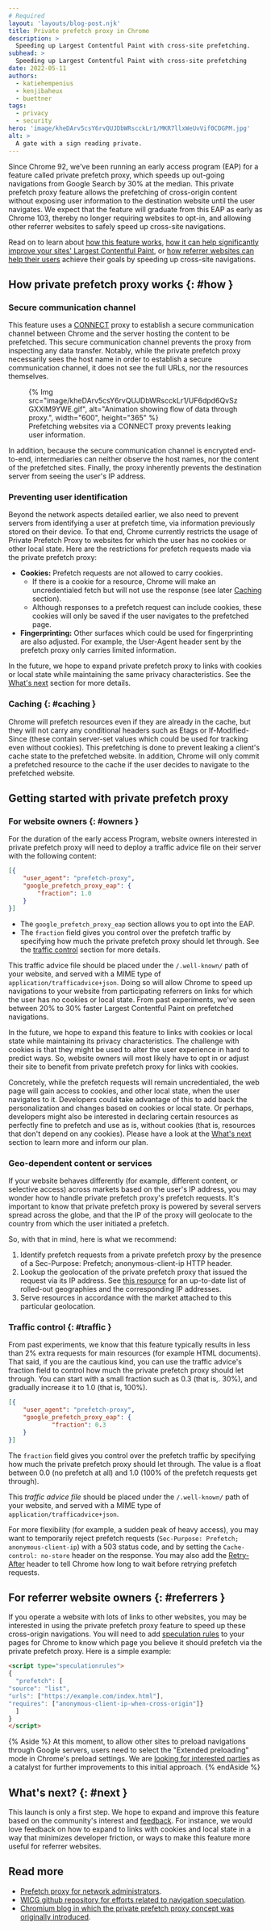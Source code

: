 ```yaml
---
# Required
layout: 'layouts/blog-post.njk'
title: Private prefetch proxy in Chrome
description: >
  Speeding up Largest Contentful Paint with cross-site prefetching.
subhead: >
  Speeding up Largest Contentful Paint with cross-site prefetching
date: 2022-05-11
authors:
  - katiehempenius
  - kenjibaheux
  - buettner
tags:
  - privacy
  - security
hero: 'image/kheDArv5csY6rvQUJDbWRscckLr1/MKR7llxWeUvVif0CDGPM.jpg'
alt: >
  A gate with a sign reading private.
---
```


Since Chrome 92, we've been running an early access program (EAP) for a feature called private prefetch proxy, which speeds up out-going navigations from Google Search by 30% at the median. This private prefetch proxy feature allows the prefetching of cross-origin content without exposing user information to the destination website until the user navigates. We expect that the feature will graduate from this EAP as early as Chrome 103, thereby no longer requiring websites to opt-in, and allowing other referrer websites to safely speed up cross-site navigations.

Read on to learn about [how this feature works](#how), 
[how it can help significantly improve your sites' Largest Contentful Paint](#owners), 
or [how referrer websites can help their users](#referrers) achieve their goals by speeding up cross-site navigations.

## How private prefetch proxy works {: #how }

### Secure communication channel

This feature uses a [CONNECT](https://tools.ietf.org/html/rfc7231#section-4.3.6) proxy to establish a secure communication channel between Chrome and the server hosting the content to be prefetched. This secure communication channel prevents the proxy from inspecting any data transfer. Notably, while the private prefetch proxy necessarily sees the host name in order to establish a secure communication channel, it does not see the full URLs, nor the resources themselves.

<figure>
{% Img src="image/kheDArv5csY6rvQUJDbWRscckLr1/UF6dpd6QvSzGXXlM9YWE.gif", alt="Animation showing flow of data through proxy.", width="600", height="365" %}
  <figcaption>Prefetching websites via a CONNECT proxy prevents leaking user information.</figcaption>
</figure>

In addition, because the secure communication channel is encrypted end-to-end, intermediaries can neither observe the host names, nor the content of the prefetched sites. Finally, the proxy inherently prevents the destination server from seeing the user's IP address.

### Preventing user identification

Beyond the network aspects detailed earlier, we also need to prevent servers from identifying a user at prefetch time, via information previously stored on their device. To that end, Chrome currently restricts the usage of Private Prefetch Proxy to websites for which the user has no cookies or other local state. Here are the restrictions for prefetch requests made via the private prefetch proxy:

- **Cookies:** Prefetch requests are not allowed to carry cookies.
  - If there is a cookie for a resource, Chrome will make an uncredentialed fetch but will not use the response (see later [Caching](#caching) section). 
  - Although responses to a prefetch request can include cookies, these cookies will only be saved if the user navigates to the prefetched page.
- **Fingerprinting:** Other surfaces which could be used for fingerprinting are also adjusted. For example, the User-Agent header sent by the prefetch proxy only carries limited information.

In the future, we hope to expand private prefetch proxy to links with cookies or local state while maintaining the same privacy characteristics. See the [What's next](#next) section for more details.

### Caching {: #caching }

Chrome will prefetch resources even if they are already in the cache, but they will not carry any conditional headers such as Etags or If-Modified-Since (these contain server-set values which could be used for tracking even without cookies). This prefetching is done to prevent leaking a client's cache state to the prefetched website. In addition, Chrome will only commit a prefetched resource to the cache if the user decides to navigate to the prefetched website.

## Getting started with private prefetch proxy

### For website owners {: #owners }

For the duration of the early access Program, website owners interested in private prefetch proxy will need to deploy a traffic advice file on their server with the following content: 

```json
[{
    "user_agent": "prefetch-proxy",
    "google_prefetch_proxy_eap": {
    	"fraction": 1.0
    }
}]
```

- The `google_prefetch_proxy_eap` section allows you to opt into the EAP.
- The `fraction` field gives you control over the prefetch traffic by specifying how much the private prefetch proxy should let through. See the [traffic control](#traffic) section for more details.

This traffic advice file should be placed under the `/.well-known/` path of your website, and served with a MIME type of `application/trafficadvice+json`. Doing so will allow Chrome to speed up navigations to your website from participating referrers on links for which the user has no cookies or local state. From past experiments, we've seen between 20% to 30% faster Largest Contentful Paint on prefetched navigations.

In the future, we hope to expand this feature to links with cookies or local state while maintaining its privacy characteristics. The challenge with cookies is that they might be used to alter the user experience in hard to predict ways. So, website owners will most likely have to opt in or adjust their site to benefit from private prefetch proxy for links with cookies.

Concretely, while the prefetch requests will remain uncredentialed, the web page will gain access to cookies, and other local state, when the user navigates to it. Developers could take advantage of this to add back the personalization and changes based on cookies or local state. Or perhaps, developers might also be interested in declaring certain resources as perfectly fine to prefetch and use as is, without cookies (that is, resources that don't depend on any cookies). Please have a look at the [What's next](#next) section to learn more and inform our plan.

### Geo-dependent content or services

If your website behaves differently (for example, different content, or selective access) across markets based on the user's IP address, you may wonder how to handle private prefetch proxy's prefetch requests. It's important to know that private prefetch proxy is powered by several servers spread across the globe, and that the IP of the proxy will geolocate to the country from which the user initiated a prefetch.

So, with that in mind, here is what we recommend:

1. Identify prefetch requests from a private prefetch proxy by the presence of a Sec-Purpose: Prefetch; anonymous-client-ip HTTP header.
1. Lookup the geolocation of the private prefetch proxy that issued the request via its IP address. See [this resource](https://www.gstatic.com/chrome/prefetchproxy/prefetch_proxy_geofeed) for an up-to-date list of rolled-out geographies and the corresponding IP addresses.
1. Serve resources in accordance with the market attached to this particular geolocation.

### Traffic control {: #traffic }

From past experiments, we know that this feature typically results in less than 2% extra requests for main resources (for example HTML documents). That said, if you are the cautious kind, you can use the traffic advice's fraction field to control how much the private prefetch proxy should let through. You can start with a small fraction such as 0.3 (that is,. 30%), and gradually increase it to 1.0 (that is, 100%).

```json
[{
    "user_agent": "prefetch-proxy",
    "google_prefetch_proxy_eap": {
        	"fraction": 0.3
    }
}]
```

The `fraction` field gives you control over the prefetch traffic by specifying how much the private prefetch proxy should let through. The value is a float between 0.0 (no prefetch at all) and 1.0 (100% of the prefetch requests get through).

This _traffic advice file_ should be placed under the `/.well-known/` path of your website, and served with a MIME type of `application/trafficadvice+json`.

For more flexibility (for example, a sudden peak of heavy access), you may want to temporarily reject prefetch requests (`Sec-Purpose: Prefetch; anonymous-client-ip`) with a 503 status code, and by setting the `Cache-control: no-store` header on the response. You may also add the [Retry-After](https://tools.ietf.org/html/rfc7231#section-6.6.4) header to tell Chrome how long to wait before retrying prefetch requests.

## For referrer website owners {: #referrers }

If you operate a website with lots of links to other websites, you may be interested in using the private prefetch proxy feature to speed up these cross-origin navigations. You will need to add [speculation rules](https://web.dev/speculative-prerendering/#in-browser-speculation-rules-for-prefetch-and-prerender) to your pages for Chrome to know which page you believe it should prefetch via the private prefetch proxy. Here is a simple example:

```html
<script type="speculationrules">
{
  "prefetch": [
"source": "list",
"urls": ["https://example.com/index.html"],
"requires": ["anonymous-client-ip-when-cross-origin"]}
  ]
}
</script>
```

{% Aside %}
At this moment, to allow other sites to preload navigations through Google servers, users need to select the "Extended preloading" mode in Chrome's preload settings. We are [looking for interested parties](https://github.com/WICG/nav-speculation/issues/) as a catalyst for further improvements to this initial approach.
{% endAside %}

## What's next? {: #next }

This launch is only a first step. We hope to expand and improve this feature based on the community's interest and [feedback](https://github.com/WICG/nav-speculation/issues/). For instance, we would love feedback on how to expand to links with cookies and local state in a way that minimizes developer friction, or ways to make this feature more useful for referrer websites.

## Read more

- [Prefetch proxy for network administrators](/multidevice/private-prefetch-proxy-for-network-admins).
- [WICG github repository for efforts related to navigation speculation](https://github.com/WICG/nav-speculation/).
- [Chromium blog in which the private prefetch proxy concept was originally introduced](https://blog.chromium.org/2020/12/continuing-our-journey-to-bring-instant.html#:~:text=The%20proposal%20defines%20the%20concept,can%20not%20be%20personalized%20to).